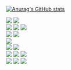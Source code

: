 [![Anurag's GitHub stats](https://github-readme-stats.vercel.app/api?username=hamo-o&theme=dracula&show_icons=true)](https://github.com/anuraghazra/github-readme-stats)



<img src="https://img.shields.io/badge/python-3776AB?style=for-the-badge&logo=python&logoColor=white"> <img src="https://img.shields.io/badge/c-A8B9CC?style=for-the-badge&logo=c&logoColor=white">
<br>
<img src="https://img.shields.io/badge/html5-E34F26?style=for-the-badge&logo=html5&logoColor=white"> <img src="https://img.shields.io/badge/css-1572B6?style=for-the-badge&logo=css3&logoColor=white"> <img src="https://img.shields.io/badge/bootstrap-7952B3?style=for-the-badge&logo=bootstrap&logoColor=white">
<br> 
<img src="https://img.shields.io/badge/javascript-F7DF1E?style=for-the-badge&logo=javascript&logoColor=black"> <img src="https://img.shields.io/badge/react-61DAFB?style=for-the-badge&logo=react&logoColor=black"> 
<br>
<img src="https://img.shields.io/badge/django-092E20?style=for-the-badge&logo=django&logoColor=white">
<br>
<img src="https://img.shields.io/badge/github-181717?style=for-the-badge&logo=github&logoColor=white"> <img src="https://img.shields.io/badge/git-F05032?style=for-the-badge&logo=git&logoColor=white">
<br>
<img src="https://img.shields.io/badge/Adobe Photoshop-31A8FF?style=for-the-badge&logo=Adobe Photoshop&logoColor=white"/> <img src="https://img.shields.io/badge/Adobe Illustrator-FF9A00?style=for-the-badge&logo=Adobe Illustrator&logoColor=white"/> <img src="https://img.shields.io/badge/Adobe InDesign-FF3366?style=for-the-badge&logo=Adobe InDesign&logoColor=white"/>
<br>
<img src="https://img.shields.io/badge/Adobe Premiere Pro-9999FF?style=for-the-badge&logo=Adobe Premiere Pro&logoColor=white"/> <img src="https://img.shields.io/badge/Adobe After Effects-9999FF?style=for-the-badge&logo=Adobe After Effects&logoColor=white"/> <img src="https://img.shields.io/badge/Figma-F24E1E?style=for-the-badge&logo=Figma&logoColor=white"/>
  
 
